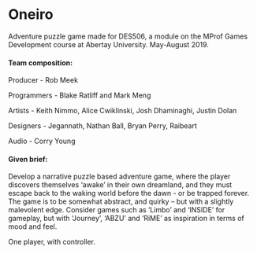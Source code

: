 # Oneiro
Adventure puzzle game made for DES506, a module on the MProf Games Development course at Abertay University.  May-August 2019.

#### Team composition:

Producer - Rob Meek

Programmers - Blake Ratliff and Mark Meng

Artists - Keith Nimmo, Alice Cwiklinski, Josh Dhaminaghi, Justin Dolan

Designers - Jegannath, Nathan Ball, Bryan Perry, Raibeart

Audio - Corry Young

#### Given brief:
Develop a narrative puzzle based adventure game, where the player discovers themselves ‘awake’ in their own dreamland, and they must escape back to the waking world before the dawn -  or be trapped forever.
The game is to be somewhat abstract, and quirky – but with a slightly malevolent edge. 
Consider games such as ‘Limbo’ and ‘INSIDE’ for gameplay, but with ‘Journey’, ‘ABZU’ and ‘RiME’ as inspiration in terms of mood and feel.

One player, with controller.
